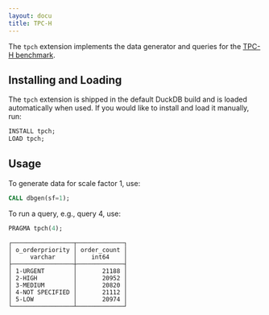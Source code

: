 ```yaml
---
layout: docu
title: TPC-H
---
```


The `tpch` extension implements the data generator and queries for the [TPC-H benchmark](https://www.tpc.org/tpch/).

## Installing and Loading

The `tpch` extension is shipped in the default DuckDB build and is loaded automatically when used. If you would like to install and load it manually, run:

```sql
INSTALL tpch;
LOAD tpch;
```

## Usage

To generate data for scale factor 1, use:

```sql
CALL dbgen(sf=1);
```

To run a query, e.g., query 4, use:

```sql
PRAGMA tpch(4);
```
```text
┌─────────────────┬─────────────┐
│ o_orderpriority │ order_count │
│     varchar     │    int64    │
├─────────────────┼─────────────┤
│ 1-URGENT        │       21188 │
│ 2-HIGH          │       20952 │
│ 3-MEDIUM        │       20820 │
│ 4-NOT SPECIFIED │       21112 │
│ 5-LOW           │       20974 │
└─────────────────┴─────────────┘
```

